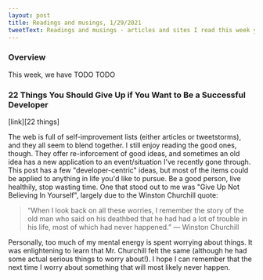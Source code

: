 ```yaml
---
layout: post
title: Readings and musings, 1/29/2021
tweetText: Readings and musings - articles and sites I read this week you might be interested in (1/29/2021)
---
```


<h3>Overview</h3>
This week, we have TODO TODO

<h3>22 Things You Should Give Up if You Want to Be a Successful Developer</h3>
[link][22 things]

The web is full of self-improvement lists (either articles or tweetstorms), and they all seem to blend together.  I still enjoy reading the good ones, though.  They offer re-inforcement of good ideas, and sometimes an old idea has a new application to an event/situation I've recently gone through.   This post has a few "developer-centric" ideas, but most of the items could be applied to anything in life you'd like to pursue.  Be a good person, live healthily, stop wasting time.  One that stood out to me was "Give Up Not Believing In Yourself", largely due to the Winston Churchill quote:

> “When I look back on all these worries, I remember the story of the old man who said on his deathbed that he had had a lot of trouble in his life, most of which had never happened.”
— Winston Churchill

Personally, too much of my mental energy is spent worrying about things.  It was enlightening to learn that Mr. Churchill felt the same (although he had some actual serious things to worry about!).  I hope I can remember that the next time I worry about something that will most likely never happen.


[22 things]: https://medium.com/better-programming/22-things-you-should-give-up-if-you-want-to-be-a-successful-developer-aaee8699185c